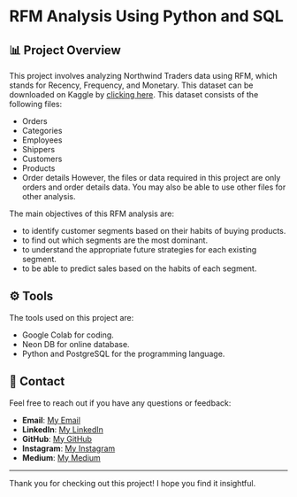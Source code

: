 # RFM Analysis Using Python and SQL

## 📊 Project Overview
This project involves analyzing Northwind Traders data using RFM, which stands for Recency, Frequency, and Monetary. This dataset can be downloaded on Kaggle by [clicking here](https://www.kaggle.com/datasets/jeetahirwar/northwind-traders/data).
This dataset consists of the following files:
- Orders
- Categories
- Employees
- Shippers
- Customers
- Products
- Order details
However, the files or data required in this project are only orders and order details data. You may also be able to use other files for other analysis.

The main objectives of this RFM analysis are:
- to identify customer segments based on their habits of buying products.
- to find out which segments are the most dominant.
- to understand the appropriate future strategies for each existing segment.
- to be able to predict sales based on the habits of each segment.

## ⚙️ Tools 
The tools used on this project are:
- Google Colab for coding.
- Neon DB for online database. 
- Python and PostgreSQL for the programming language.

## 📲 Contact 
Feel free to reach out if you have any questions or feedback:

- **Email**: [My Email](muhamadsalimalwan10@gmail.com)
- **LinkedIn**: [My LinkedIn](https://www.linkedin.com/in/muhamad-salim-alwan/)
- **GitHub**: [My GitHub](https://github.com/salim23-png)
- **Instagram**: [My Instagram](https://www.instagram.com/salim.cloud)
- **Medium**: [My Medium](https://medium.com/@muhamadsalimalwan10/about)

---

Thank you for checking out this project! I hope you find it insightful.
